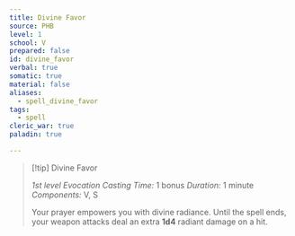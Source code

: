 ```yaml
---
title: Divine Favor
source: PHB
level: 1
school: V
prepared: false
id: divine_favor
verbal: true
somatic: true
material: false
aliases:
  - spell_divine_favor
tags:
  - spell
cleric_war: true
paladin: true

---
```

>[!tip] Divine Favor
>
> *1st level Evocation*
> *Casting Time:* 1 bonus
> *Duration:* 1 minute
> *Components:* V, S
>
>Your prayer empowers you with divine radiance. Until the spell ends, your weapon attacks deal an extra **1d4** radiant damage on a hit.
>

